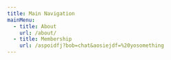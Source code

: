 ```yaml
---
title: Main Navigation
mainMenu:
  - title: About
    url: /about/
  - title: Membership
    url: /aspoidfj?bob=chat&aosiejdf=%20yosomething
---
```

